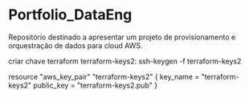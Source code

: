 # Portfolio_DataEng
Repositório destinado a apresentar um projeto de provisionamento e orquestração de dados para cloud AWS.

criar chave terraform terraform-keys2:
ssh-keygen -f terraform-keys2

resource "aws_key_pair" "terraform-keys2" {
  key_name = "terraform-keys2"
  public_key = "terraform-keys2.pub"
}